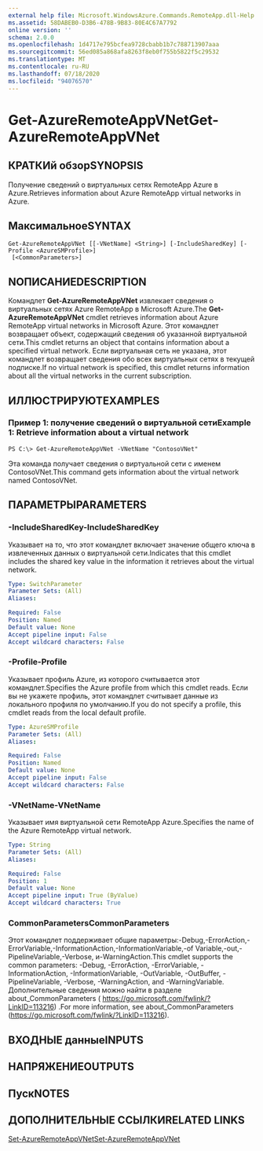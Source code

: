 ```yaml
---
external help file: Microsoft.WindowsAzure.Commands.RemoteApp.dll-Help.xml
ms.assetid: 58DABEB0-D3B6-478B-9B83-80E4C67A7792
online version: ''
schema: 2.0.0
ms.openlocfilehash: 1d4717e795bcfea9728cbabb1b7c788713907aaa
ms.sourcegitcommit: 56ed085a868afa8263f8eb0f755b5822f5c29532
ms.translationtype: MT
ms.contentlocale: ru-RU
ms.lasthandoff: 07/18/2020
ms.locfileid: "94076570"
---
```

# <span data-ttu-id="d5cca-101">Get-AzureRemoteAppVNet</span><span class="sxs-lookup"><span data-stu-id="d5cca-101">Get-AzureRemoteAppVNet</span></span>

## <span data-ttu-id="d5cca-102">КРАТКИй обзор</span><span class="sxs-lookup"><span data-stu-id="d5cca-102">SYNOPSIS</span></span>
<span data-ttu-id="d5cca-103">Получение сведений о виртуальных сетях RemoteApp Azure в Azure.</span><span class="sxs-lookup"><span data-stu-id="d5cca-103">Retrieves information about Azure RemoteApp virtual networks in Azure.</span></span>

## <span data-ttu-id="d5cca-104">Максимальное</span><span class="sxs-lookup"><span data-stu-id="d5cca-104">SYNTAX</span></span>

```
Get-AzureRemoteAppVNet [[-VNetName] <String>] [-IncludeSharedKey] [-Profile <AzureSMProfile>]
 [<CommonParameters>]
```

## <span data-ttu-id="d5cca-105">NОПИСАНИЕ</span><span class="sxs-lookup"><span data-stu-id="d5cca-105">DESCRIPTION</span></span>
<span data-ttu-id="d5cca-106">Командлет **Get-AzureRemoteAppVNet** извлекает сведения о виртуальных сетях Azure RemoteApp в Microsoft Azure.</span><span class="sxs-lookup"><span data-stu-id="d5cca-106">The **Get-AzureRemoteAppVNet** cmdlet retrieves information about Azure RemoteApp virtual networks in Microsoft Azure.</span></span>
<span data-ttu-id="d5cca-107">Этот командлет возвращает объект, содержащий сведения об указанной виртуальной сети.</span><span class="sxs-lookup"><span data-stu-id="d5cca-107">This cmdlet returns an object that contains information about a specified virtual network.</span></span>
<span data-ttu-id="d5cca-108">Если виртуальная сеть не указана, этот командлет возвращает сведения обо всех виртуальных сетях в текущей подписке.</span><span class="sxs-lookup"><span data-stu-id="d5cca-108">If no virtual network is specified, this cmdlet returns information about all the virtual networks in the current subscription.</span></span>

## <span data-ttu-id="d5cca-109">ИЛЛЮСТРИРУЮТ</span><span class="sxs-lookup"><span data-stu-id="d5cca-109">EXAMPLES</span></span>

### <span data-ttu-id="d5cca-110">Пример 1: получение сведений о виртуальной сети</span><span class="sxs-lookup"><span data-stu-id="d5cca-110">Example 1: Retrieve information about a virtual network</span></span>
```
PS C:\> Get-AzureRemoteAppVNet -VNetName "ContosoVNet"
```

<span data-ttu-id="d5cca-111">Эта команда получает сведения о виртуальной сети с именем ContosoVNet.</span><span class="sxs-lookup"><span data-stu-id="d5cca-111">This command gets information about the virtual network named ContosoVNet.</span></span>

## <span data-ttu-id="d5cca-112">ПАРАМЕТРЫ</span><span class="sxs-lookup"><span data-stu-id="d5cca-112">PARAMETERS</span></span>

### <span data-ttu-id="d5cca-113">-IncludeSharedKey</span><span class="sxs-lookup"><span data-stu-id="d5cca-113">-IncludeSharedKey</span></span>
<span data-ttu-id="d5cca-114">Указывает на то, что этот командлет включает значение общего ключа в извлеченных данных о виртуальной сети.</span><span class="sxs-lookup"><span data-stu-id="d5cca-114">Indicates that this cmdlet includes the shared key value in the information it retrieves about the virtual network.</span></span>

```yaml
Type: SwitchParameter
Parameter Sets: (All)
Aliases: 

Required: False
Position: Named
Default value: None
Accept pipeline input: False
Accept wildcard characters: False
```

### <span data-ttu-id="d5cca-115">-Profile</span><span class="sxs-lookup"><span data-stu-id="d5cca-115">-Profile</span></span>
<span data-ttu-id="d5cca-116">Указывает профиль Azure, из которого считывается этот командлет.</span><span class="sxs-lookup"><span data-stu-id="d5cca-116">Specifies the Azure profile from which this cmdlet reads.</span></span>
<span data-ttu-id="d5cca-117">Если вы не укажете профиль, этот командлет считывает данные из локального профиля по умолчанию.</span><span class="sxs-lookup"><span data-stu-id="d5cca-117">If you do not specify a profile, this cmdlet reads from the local default profile.</span></span>

```yaml
Type: AzureSMProfile
Parameter Sets: (All)
Aliases: 

Required: False
Position: Named
Default value: None
Accept pipeline input: False
Accept wildcard characters: False
```

### <span data-ttu-id="d5cca-118">-VNetName</span><span class="sxs-lookup"><span data-stu-id="d5cca-118">-VNetName</span></span>
<span data-ttu-id="d5cca-119">Указывает имя виртуальной сети RemoteApp Azure.</span><span class="sxs-lookup"><span data-stu-id="d5cca-119">Specifies the name of the Azure RemoteApp virtual network.</span></span>

```yaml
Type: String
Parameter Sets: (All)
Aliases: 

Required: False
Position: 1
Default value: None
Accept pipeline input: True (ByValue)
Accept wildcard characters: True
```

### <span data-ttu-id="d5cca-120">CommonParameters</span><span class="sxs-lookup"><span data-stu-id="d5cca-120">CommonParameters</span></span>
<span data-ttu-id="d5cca-121">Этот командлет поддерживает общие параметры:-Debug,-ErrorAction,-ErrorVariable,-InformationAction,-InformationVariable,-of Variable,-out,-PipelineVariable,-Verbose, и-WarningAction.</span><span class="sxs-lookup"><span data-stu-id="d5cca-121">This cmdlet supports the common parameters: -Debug, -ErrorAction, -ErrorVariable, -InformationAction, -InformationVariable, -OutVariable, -OutBuffer, -PipelineVariable, -Verbose, -WarningAction, and -WarningVariable.</span></span> <span data-ttu-id="d5cca-122">Дополнительные сведения можно найти в разделе about_CommonParameters ( https://go.microsoft.com/fwlink/?LinkID=113216) .</span><span class="sxs-lookup"><span data-stu-id="d5cca-122">For more information, see about_CommonParameters (https://go.microsoft.com/fwlink/?LinkID=113216).</span></span>

## <span data-ttu-id="d5cca-123">ВХОДНЫЕ данные</span><span class="sxs-lookup"><span data-stu-id="d5cca-123">INPUTS</span></span>

## <span data-ttu-id="d5cca-124">НАПРЯЖЕНИЕ</span><span class="sxs-lookup"><span data-stu-id="d5cca-124">OUTPUTS</span></span>

## <span data-ttu-id="d5cca-125">Пуск</span><span class="sxs-lookup"><span data-stu-id="d5cca-125">NOTES</span></span>

## <span data-ttu-id="d5cca-126">ДОПОЛНИТЕЛЬНЫЕ ССЫЛКИ</span><span class="sxs-lookup"><span data-stu-id="d5cca-126">RELATED LINKS</span></span>

[<span data-ttu-id="d5cca-127">Set-AzureRemoteAppVNet</span><span class="sxs-lookup"><span data-stu-id="d5cca-127">Set-AzureRemoteAppVNet</span></span>](./Set-AzureRemoteAppVNet.md)


